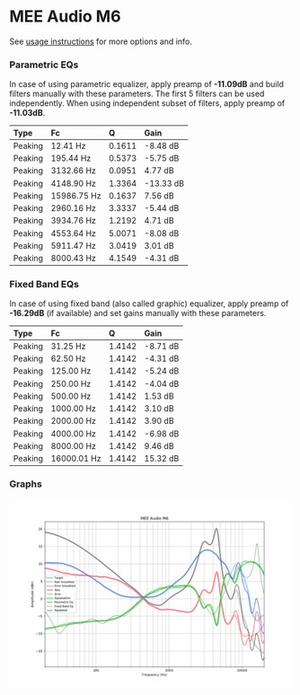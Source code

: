 # MEE Audio M6
See [usage instructions](https://github.com/jaakkopasanen/AutoEq#usage) for more options and info.

### Parametric EQs
In case of using parametric equalizer, apply preamp of **-11.09dB** and build filters manually
with these parameters. The first 5 filters can be used independently.
When using independent subset of filters, apply preamp of **-11.03dB**.

| Type    | Fc          |      Q | Gain      |
|:--------|:------------|:-------|:----------|
| Peaking | 12.41 Hz    | 0.1611 | -8.48 dB  |
| Peaking | 195.44 Hz   | 0.5373 | -5.75 dB  |
| Peaking | 3132.66 Hz  | 0.0951 | 4.77 dB   |
| Peaking | 4148.90 Hz  | 1.3364 | -13.33 dB |
| Peaking | 15986.75 Hz | 0.1637 | 7.56 dB   |
| Peaking | 2960.16 Hz  | 3.3337 | -5.44 dB  |
| Peaking | 3934.76 Hz  | 1.2192 | 4.71 dB   |
| Peaking | 4553.64 Hz  | 5.0071 | -8.08 dB  |
| Peaking | 5911.47 Hz  | 3.0419 | 3.01 dB   |
| Peaking | 8000.43 Hz  | 4.1549 | -4.31 dB  |

### Fixed Band EQs
In case of using fixed band (also called graphic) equalizer, apply preamp of **-16.29dB**
(if available) and set gains manually with these parameters.

| Type    | Fc          |      Q | Gain     |
|:--------|:------------|:-------|:---------|
| Peaking | 31.25 Hz    | 1.4142 | -8.71 dB |
| Peaking | 62.50 Hz    | 1.4142 | -4.31 dB |
| Peaking | 125.00 Hz   | 1.4142 | -5.24 dB |
| Peaking | 250.00 Hz   | 1.4142 | -4.04 dB |
| Peaking | 500.00 Hz   | 1.4142 | 1.53 dB  |
| Peaking | 1000.00 Hz  | 1.4142 | 3.10 dB  |
| Peaking | 2000.00 Hz  | 1.4142 | 3.90 dB  |
| Peaking | 4000.00 Hz  | 1.4142 | -6.98 dB |
| Peaking | 8000.00 Hz  | 1.4142 | 9.46 dB  |
| Peaking | 16000.01 Hz | 1.4142 | 15.32 dB |

### Graphs
![](./MEE%20Audio%20M6.png)